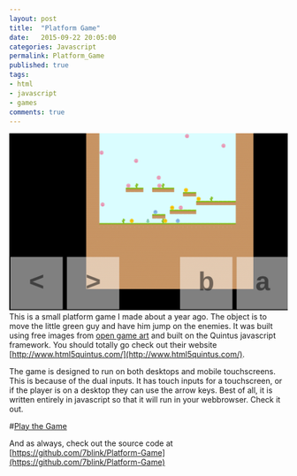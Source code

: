 ```yaml
---
layout: post
title:  "Platform Game"
date:   2015-09-22 20:05:00
categories: Javascript
permalink: Platform_Game
published: true
tags:
- html
- javascript
- games
comments: true
---
```

![Game Image](/images/Post4-1.png)This is a small platform game I made about a year ago.  The object is to move the little green guy and have him jump on the enemies.  It was built using free images from [open game art](http://opengameart.org/) and built on the Quintus javascript framework.  You should totally go check out their website [http://www.html5quintus.com/](http://www.html5quintus.com/).

The game is designed to run on both desktops and mobile touchscreens.  This is because of the dual inputs.  It has touch inputs for a touchscreen, or if the player is on a desktop they can use the arrow keys.  Best of all, it is written entirely in javascript so that it will run in your webbrowser.  Check it out.

#[Play the Game](https://7blink.github.io/Platform-Game/index.html)

And as always, check out the source code at [https://github.com/7blink/Platform-Game](https://github.com/7blink/Platform-Game)
